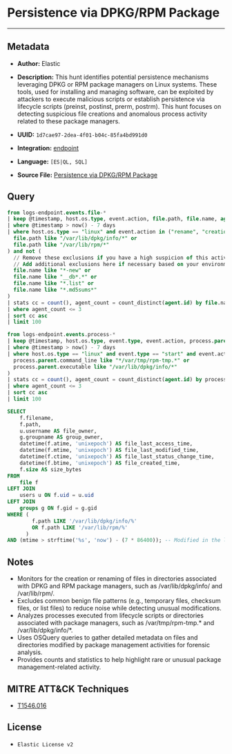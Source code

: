 # Persistence via DPKG/RPM Package

---

## Metadata

- **Author:** Elastic
- **Description:** This hunt identifies potential persistence mechanisms leveraging DPKG or RPM package managers on Linux systems. These tools, used for installing and managing software, can be exploited by attackers to execute malicious scripts or establish persistence via lifecycle scripts (preinst, postinst, prerm, postrm). This hunt focuses on detecting suspicious file creations and anomalous process activity related to these package managers.

- **UUID:** `1d7cae97-2dea-4f01-b04c-85fa4bd991d0`
- **Integration:** [endpoint](https://docs.elastic.co/integrations/endpoint)
- **Language:** `[ES|QL, SQL]`
- **Source File:** [Persistence via DPKG/RPM Package](../queries/persistence_via_rpm_dpkg_installer_packages.toml)

## Query

```sql
from logs-endpoint.events.file-*
| keep @timestamp, host.os.type, event.action, file.path, file.name, agent.id, process.executable
| where @timestamp > now() - 7 days
| where host.os.type == "linux" and event.action in ("rename", "creation") and (
  file.path like "/var/lib/dpkg/info/*" or
  file.path like "/var/lib/rpm/*"
) and not (
  // Remove these exclusions if you have a high suspicion of this activity
  // Add additional exclusions here if necessary based on your environment
  file.name like "*-new" or
  file.name like "__db*.*" or
  file.name like "*.list" or
  file.name like "*.md5sums*"
)
| stats cc = count(), agent_count = count_distinct(agent.id) by file.name, process.executable
| where agent_count <= 3
| sort cc asc
| limit 100
```

```sql
from logs-endpoint.events.process-*
| keep @timestamp, host.os.type, event.type, event.action, process.parent.command_line, process.parent.executable, agent.id, process.executable, process.command_line
| where @timestamp > now() - 7 days
| where host.os.type == "linux" and event.type == "start" and event.action == "exec" and (
  process.parent.command_line like "*/var/tmp/rpm-tmp.*" or
  process.parent.executable like "/var/lib/dpkg/info/*"
)
| stats cc = count(), agent_count = count_distinct(agent.id) by process.executable, process.command_line
| where agent_count <= 3
| sort cc asc
| limit 100
```

```sql
SELECT
    f.filename,
    f.path,
    u.username AS file_owner,
    g.groupname AS group_owner,
    datetime(f.atime, 'unixepoch') AS file_last_access_time,
    datetime(f.mtime, 'unixepoch') AS file_last_modified_time,
    datetime(f.ctime, 'unixepoch') AS file_last_status_change_time,
    datetime(f.btime, 'unixepoch') AS file_created_time,
    f.size AS size_bytes
FROM
    file f
LEFT JOIN
    users u ON f.uid = u.uid
LEFT JOIN
    groups g ON f.gid = g.gid
WHERE (
        f.path LIKE '/var/lib/dpkg/info/%'
        OR f.path LIKE '/var/lib/rpm/%'
      )
AND (mtime > strftime('%s', 'now') - (7 * 86400)); -- Modified in the last 7 days
```

## Notes

- Monitors for the creation or renaming of files in directories associated with DPKG and RPM package managers, such as /var/lib/dpkg/info/ and /var/lib/rpm/.
- Excludes common benign file patterns (e.g., temporary files, checksum files, or list files) to reduce noise while detecting unusual modifications.
- Analyzes processes executed from lifecycle scripts or directories associated with package managers, such as /var/tmp/rpm-tmp.* and /var/lib/dpkg/info/*.
- Uses OSQuery queries to gather detailed metadata on files and directories modified by package management activities for forensic analysis.
- Provides counts and statistics to help highlight rare or unusual package management-related activity.

## MITRE ATT&CK Techniques

- [T1546.016](https://attack.mitre.org/techniques/T1546/016)

## License

- `Elastic License v2`
